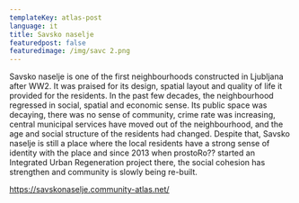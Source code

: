 ```yaml
---
templateKey: atlas-post
language: it
title: Savsko naselje
featuredpost: false
featuredimage: /img/savc 2.png
---
```

<!-- end -->
Savsko naselje is one of the first neighbourhoods constructed in Ljubljana after WW2. It was praised for its design, spatial layout and quality of life it provided for the residents. In the past few decades, the neighbourhood regressed in social, spatial and economic sense. Its public space was decaying, there was no sense of community, crime rate was increasing, central municipal services have moved out of the neighbourhood, and the age and social structure of the residents had changed. Despite that, Savsko naselje is still a place where the local residents have a strong sense of identity with the place and since 2013 when prostoRo?? started an Integrated Urban Regeneration project there, the social cohesion has strengthen and community is slowly being re-built.



https://savskonaselje.community-atlas.net/
